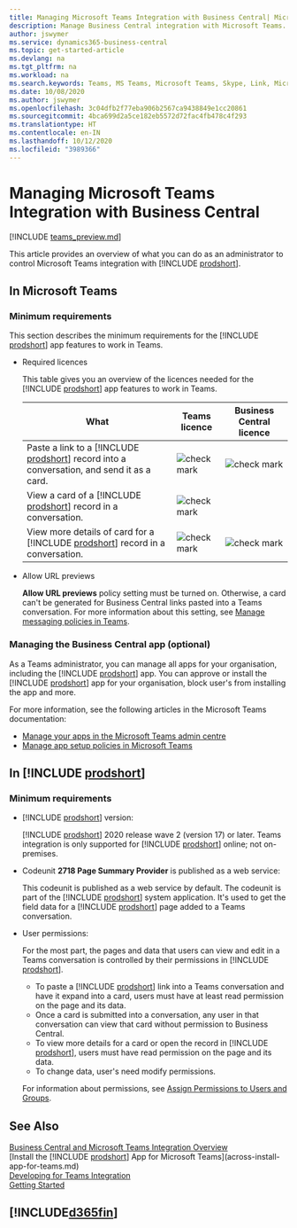 ```yaml
---
title: Managing Microsoft Teams Integration with Business Central| Microsoft Docs
description: Manage Business Central integration with Microsoft Teams.
author: jswymer
ms.service: dynamics365-business-central
ms.topic: get-started-article
ms.devlang: na
ms.tgt_pltfrm: na
ms.workload: na
ms.search.keywords: Teams, MS Teams, Microsoft Teams, Skype, Link, Microsoft 365, collaborate, collaboration, teamwork
ms.date: 10/08/2020
ms.author: jswymer
ms.openlocfilehash: 3c04dfb2f77eba906b2567ca9438849e1cc20861
ms.sourcegitcommit: 4bca699d2a5ce182eb5572d72fac4fb478c4f293
ms.translationtype: HT
ms.contentlocale: en-IN
ms.lasthandoff: 10/12/2020
ms.locfileid: "3989366"
---
```

# <a name="managing-microsoft-teams-integration-with-business-central"></a>Managing Microsoft Teams Integration with Business Central

[!INCLUDE [teams_preview.md](includes/teams_preview.md)]

This article provides an overview of what you can do as an administrator to control Microsoft Teams integration with [!INCLUDE [prodshort](includes/prodshort.md)].

## <a name="in-microsoft-teams"></a>In Microsoft Teams

### <a name="minimum-requirements"></a>Minimum requirements

This section describes the minimum requirements for the [!INCLUDE [prodshort](includes/prodshort.md)] app features to work in Teams.

- Required licences

    This table gives you an overview of the licences needed for the [!INCLUDE [prodshort](includes/prodshort.md)] app features to work in Teams.

    |What|Teams licence|Business Central licence|
    |----|---|---|
    |Paste a link to a [!INCLUDE [prodshort](includes/prodshort.md)] record into a conversation, and send it as a card.|![check mark](media/check.png "cheque")|![check mark](media/check.png "cheque")|
    |View a card of a [!INCLUDE [prodshort](includes/prodshort.md)] record in a conversation.|![check mark](media/check.png "cheque")||
    |View more details of card for a [!INCLUDE [prodshort](includes/prodshort.md)] record in a conversation.|![check mark](media/check.png "cheque")|![check mark](media/check.png "cheque")|

- Allow URL previews

    **Allow URL previews** policy setting must be turned on. Otherwise, a card can't be generated for Business Central links pasted into a Teams conversation. For more information about this setting, see [Manage messaging policies in Teams](/microsoftteams/messaging-policies-in-teams).

### <a name="managing-the-business-central-app-optional"></a>Managing the Business Central app (optional)

As a Teams administrator, you can manage all apps for your organisation, including the [!INCLUDE [prodshort](includes/prodshort.md)] app. You can approve or install the [!INCLUDE [prodshort](includes/prodshort.md)] app for your organisation, block user's from installing the app and more.

For more information, see the following articles in the Microsoft Teams documentation:

- [Manage your apps in the Microsoft Teams admin centre](https://docs.microsoft.com/MicrosoftTeams/manage-apps)
- [Manage app setup policies in Microsoft Teams](https://docs.microsoft.com/microsoftteams/teams-app-setup-policies)

## <a name="in-prodshort"></a>In [!INCLUDE [prodshort](includes/prodshort.md)]

### <a name="minimum-requirements"></a>Minimum requirements

- [!INCLUDE [prodshort](includes/prodshort.md)] version:

    [!INCLUDE [prodshort](includes/prodshort.md)] 2020 release wave 2 (version 17) or later. Teams integration is only supported for [!INCLUDE [prodshort](includes/prodshort.md)] online; not on-premises.

- Codeunit **2718 Page Summary Provider** is published as a web service:

    This codeunit is published as a web service by default. The codeunit is part of the [!INCLUDE [prodshort](includes/prodshort.md)] system application. It's used to get the field data for a [!INCLUDE [prodshort](includes/prodshort.md)] page added to a Teams conversation. 

- User permissions:

    For the most part, the pages and data that users can view and edit in a Teams conversation is controlled by their permissions in [!INCLUDE [prodshort](includes/prodshort.md)].
    
    - To paste a [!INCLUDE [prodshort](includes/prodshort.md)] link into a Teams conversation and have it expand into a card, users must have at least read permission on the page and its data.
    - Once a card is submitted into a conversation, any user in that conversation can view that card without permission to Business Central.
    - To view more details for a card or open the record in [!INCLUDE [prodshort](includes/prodshort.md)], users must have read permission on the page and its data.
    - To change data, user's need modify permissions.
    
    For information about permissions, see [Assign Permissions to Users and Groups](ui-define-granular-permissions.md).

## <a name="see-also"></a>See Also
[Business Central and Microsoft Teams Integration Overview](across-teams-overview.md)  
[Install the [!INCLUDE [prodshort](includes/prodshort.md)] App for Microsoft Teams](across-install-app-for-teams.md)  
[Developing for Teams Integration](/dynamics365/business-central/dev-itpro/developer/devenv-develop-for-teams)  
[Getting Started](product-get-started.md)  

## [!INCLUDE[d365fin](includes/free_trial_md.md)]  
